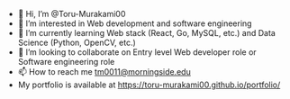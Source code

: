 - 👋 Hi, I’m @Toru-Murakami00
- 👀 I’m interested in Web development and software engineering
- 🌱 I’m currently learning Web stack (React, Go, MySQL, etc.) and Data Science (Python, OpenCV, etc.)
- 💞️ I’m looking to collaborate on Entry level Web developer role or Software engineering role
- 📫 How to reach me tm0011@morningside.edu
- My portfolio is available at https://toru-murakami00.github.io/portfolio/

<!---
Toru-Murakami00/Toru-Murakami00 is a ✨ special ✨ repository because its `README.md` (this file) appears on your GitHub profile.
You can click the Preview link to take a look at your changes.
--->
